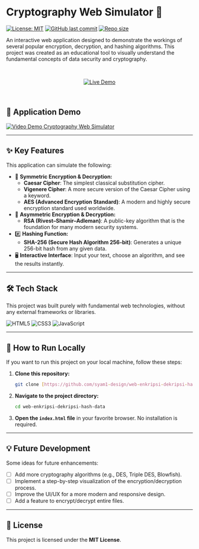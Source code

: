 # Cryptography Web Simulator 🔐

[![License: MIT](https://img.shields.io/badge/License-MIT-blue.svg)](https://opensource.org/licenses/MIT)
[![GitHub last commit](https://img.shields.io/github/last-commit/syam1-design/web-enkripsi-dekripsi-hash-data)](https://github.com/syam1-design/web-enkripsi-dekripsi-hash-data/commits/main)
[![Repo size](https://img.shields.io/github/repo-size/syam1-design/web-enkripsi-dekripsi-hash-data)](https://github.com/syam1-design/web-enkripsi-dekripsi-hash-data)

An interactive web application designed to demonstrate the workings of several popular encryption, decryption, and hashing algorithms. This project was created as an educational tool to visually understand the fundamental concepts of data security and cryptography.

<br>

<p align="center">
  <a href="https://syam1-design.github.io/web-enkripsi-dekripsi-hash-data/">
    <img src="https://img.shields.io/badge/►_Try_the_Live_Demo-00A36C?style=for-the-badge&logo=githubpages&logoColor=white" alt="Live Demo">
  </a>
</p>

<br>

## 🎥 Application Demo

[![Video Demo Cryptography Web Simulator](LINK_KE_SCREENSHOT_ATAU_THUMBNAIL_DARI_VIDEO.jpg)](https://youtu.be/UkgQ57xaERM)


---

## ✨ Key Features

This application can simulate the following:

-   🔑 **Symmetric Encryption & Decryption:**
    -   **Caesar Cipher**: The simplest classical substitution cipher.
    -   **Vigenere Cipher**: A more secure version of the Caesar Cipher using a keyword.
    -   **AES (Advanced Encryption Standard)**: A modern and highly secure encryption standard used worldwide.
-   🔐 **Asymmetric Encryption & Decryption:**
    -   **RSA (Rivest–Shamir–Adleman)**: A public-key algorithm that is the foundation for many modern security systems.
-   #️⃣ **Hashing Function:**
    -   **SHA-256 (Secure Hash Algorithm 256-bit)**: Generates a unique 256-bit hash from any given data.
-   🖥️ **Interactive Interface**: Input your text, choose an algorithm, and see the results instantly.

---

## 🛠️ Tech Stack

This project was built purely with fundamental web technologies, without any external frameworks or libraries.

![HTML5](https://img.shields.io/badge/html5-%23E34F26.svg?style=for-the-badge&logo=html5&logoColor=white)
![CSS3](https://img.shields.io/badge/css3-%231572B6.svg?style=for-the-badge&logo=css3&logoColor=white)
![JavaScript](https://img.shields.io/badge/javascript-%23323330.svg?style=for-the-badge&logo=javascript&logoColor=%23F7DF1E)

---

## 🚀 How to Run Locally

If you want to run this project on your local machine, follow these steps:

1.  **Clone this repository:**
    ```bash
    git clone [https://github.com/syam1-design/web-enkripsi-dekripsi-hash-data.git](https://github.com/syam1-design/web-enkripsi-dekripsi-hash-data.git)
    ```
2.  **Navigate to the project directory:**
    ```bash
    cd web-enkripsi-dekripsi-hash-data
    ```
3.  **Open the `index.html` file** in your favorite browser. No installation is required.

---

## 💡 Future Development

Some ideas for future enhancements:

-   [ ] Add more cryptography algorithms (e.g., DES, Triple DES, Blowfish).
-   [ ] Implement a step-by-step visualization of the encryption/decryption process.
-   [ ] Improve the UI/UX for a more modern and responsive design.
-   [ ] Add a feature to encrypt/decrypt entire files.

---

## 📜 License

This project is licensed under the **MIT License**.
